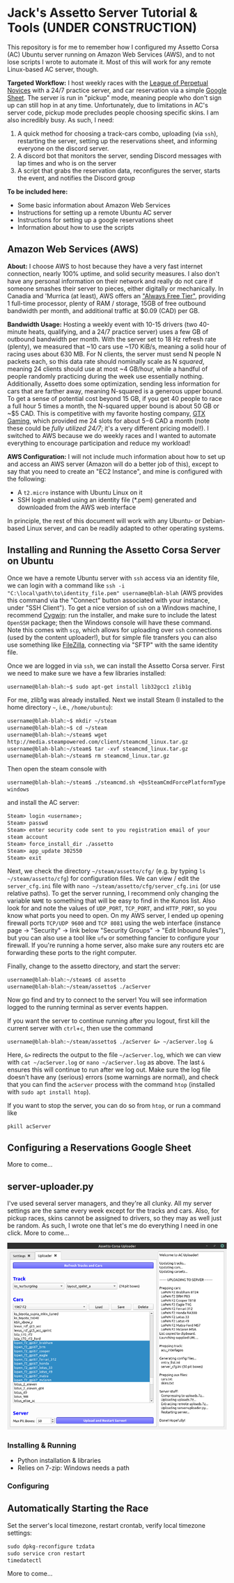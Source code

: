 # Jack's Assetto Server Tutorial & Tools (UNDER CONSTRUCTION)
This repository is for me to remember how I configured my Assetto Corsa (AC) Ubuntu server running on Amazon Web Services (AWS), and to not lose scripts I wrote to automate it. Most of this will work for any remote Linux-based AC server, though.

**Targeted Workflow:** I host weekly races with the [League of Perpetual Novices](https://discord.me/LoPeN) with a 24/7 practice server, and car reservation via a simple [Google Sheet](https://www.google.ca/sheets/about/). The server is run in "pickup" mode, meaning people who don't sign up can still hop in at any time. Unfortunately, due to limitations in AC's server code, pickup mode precludes people choosing specific skins. I am also incredibly busy. As such, I need:
 1. A quick method for choosing a track-cars combo, uploading (via `ssh`), restarting the server, setting up the reservations sheet, and informing everyone on the discord server.
 2. A discord bot that monitors the server, sending Discord messages with lap times and who is on the server
 3. A script that grabs the reservation data, reconfigures the server, starts the event, and notifies the Discord group

**To be included here:**
 * Some basic information about Amazon Web Services
 * Instructions for setting up a remote Ubuntu AC server
 * Instructions for setting up a google reservations sheet
 * Information about how to use the scripts

## Amazon Web Services (AWS)
**About:** I choose AWS to host because they have a very fast internet connection, nearly 100% uptime, and solid security measures. I also don't have any personal information on their network and really do not care if someone smashes their server to pieces, either digitally or mechanically. In Canadia and 'Murrica (at least), AWS offers an ["Always Free Tier"](https://aws.amazon.com/free/), providing 1 full-time processor, plenty of RAM / storage, 15GB of free outbound bandwidth per month, and additional traffic at $0.09 (CAD) per GB. 

**Bandwidth Usage:** Hosting a weekly event with 10-15 drivers (two 40-minute heats, qualifying, and a 24/7 practice server) uses a few GB of outbound bandwidth per month. With the server set to 18 Hz refresh rate (plenty), we measured that ~10 cars use ~170 KiB/s, meaning a solid hour of racing uses about 630 MB. For N clients, the server must send N people N packets each, so this data rate should nominally scale as N *squared*, meaning 24 clients should use at most ~4 GB/hour, while a handful of people randomly practicing during the week use essentially nothing. Additionally, Assetto does some optimization, sending less information for cars that are farther away, meaning N-squared is a generous upper bound. To get a sense of potential cost beyond 15 GB, if you get 40 people to race a full hour 5 times a month, the N-squared upper bound is about 50 GB or ~$5 CAD. This is competitive with my favorite hosting company, [GTX Gaming](https://www.gtxgaming.co.uk/), which provided me 24 slots for about $5-$6 CAD a month (note these could be *fully utilized 24/7*; it's a very different pricing model!). I switched to AWS because we do weekly races and I wanted to automate everything to encourage participation and reduce my workload!

**AWS Configuration:** I will not include much information about how to set up and access an AWS server (Amazon will do a better job of this), except to say that you need to create an "EC2 Instance", and mine is configured with the following:
 * A `t2.micro` instance with Ubuntu Linux on it
 * SSH login enabled using an identity file (\*.pem) generated and downloaded from the AWS web interface

In principle, the rest of this document will work with any Ubuntu- or Debian-based Linux server, and can be readily adapted to other operating systems. 

## Installing and Running the Assetto Corsa Server on Ubuntu

Once we have a remote Ubuntu server with `ssh` access via an identity file, we can login with a command like `ssh -i "C:\local\path\to\identity_file.pem" username@blah-blah` (AWS provides this command via the "Connect" button associated with your instance, under "SSH Client"). To get a nice version of `ssh` on a Windows machine, I recommend [Cygwin](https://cygwin.com/): run the installer, and make sure to include the latest `OpenSSH` package; then the Windows console will have these command. Note this comes with `scp`, which allows for uploading over `ssh` connections (used by the content uploader!), but for simple file transfers you can also use something like [FileZilla](https://filezilla-project.org/), connecting via "SFTP" with the same identity file.

Once we are logged in via `ssh`, we can install the Assetto Corsa server. First we need to make sure we have a few libraries installed:

```console
username@blah-blah:~$ sudo apt-get install lib32gcc1 zlib1g
```

For me, zlib1g was already installed. Next we install Steam (I installed to the home directory `~`, i.e., `/home/ubuntu`):

```console
username@blah-blah:~$ mkdir ~/steam
username@blah-blah:~$ cd ~/steam
username@blah-blah:~/steam$ wget http://media.steampowered.com/client/steamcmd_linux.tar.gz
username@blah-blah:~/steam$ tar -xvf steamcmd_linux.tar.gz 
username@blah-blah:~/steam$ rm steamcmd_linux.tar.gz
```

Then open the steam console with 
```console
username@blah-blah:~/steam$ ./steamcmd.sh +@sSteamCmdForcePlatformType windows
```
and install the AC server:
```console
Steam> login <username>;
Steam> passwd
Steam> enter security code sent to you registration email of your steam account 
Steam> force_install_dir ./assetto
Steam> app_update 302550  
Steam> exit
```

Next, we check the directory `~/steam/assetto/cfg/` (e.g. by typing `ls ~/steam/assetto/cfg`) for configuration files. We can view / edit the `server_cfg.ini` file with `nano ~/steam/assetto/cfg/server_cfg.ini` (or use relative paths). To get the server running, I recommend only changing the variable `NAME` to something that will be easy to find in the Kunos list. Also look for and note the values of `UDP_PORT`, `TCP_PORT`, and `HTTP_PORT`, so you know what ports you need to open. On my AWS server, I ended up opening firewall ports `TCP/UDP 9600` and `TCP 8081` using the web interface (instance page -> "Security" -> link below "Security Groups" -> "Edit Inbound Rules"), but you can also use a tool like `ufw` or something fancier to configure your firewall. If you're running a home server, also make sure any routers etc are forwarding these ports to the right computer.

Finally, change to the assetto directory, and start the server:

```console
username@blah-blah:~/steam$ cd assetto
username@blah-blah:~/steam/assetto$ ./acServer
```

Now go find and try to connect to the server! You will see information logged to the running terminal as server events happen. 

If you want the server to continue running after you logout, first kill the current server with `ctrl`+`c`, then use the command

```
username@blah-blah:~/steam/assetto$ ./acServer &> ~/acServer.log &
```

Here, `&>` redirects the output to the file `~/acServer.log`, which we can view with `cat ~/acServer.log` or `nano ~/acServer.log` as above. The last `&` ensures this will continue to run after we log out. Make sure the log file doesn't have any (serious) errors (some warnings are normal), and check that you can find the `acServer` process with the command `htop` (installed with `sudo apt install htop`). 

If you want to stop the server, you can do so from `htop`, or run a command like

```console
pkill acServer
```

## Configuring a Reservations Google Sheet

More to come...

## server-uploader.py

I've used several server managers, and they're all clunky. All my server settings are the same every week except for the tracks and cars. Also, for pickup races, skins cannot be assigned to drivers, so they may as well just be random. As such, I wrote one that let's me do everything I need in one click. More to come...

![alt text](https://raw.githubusercontent.com/jaxankey/Jax-Assetto-Tools/main/screenshots/uploader.png)

### Installing & Running
* Python installation & libraries
* Relies on 7-zip: Windows needs a path

### Configuring

## Automatically Starting the Race

Set the server's local timezone, restart crontab, verify local timezone settings:
```
sudo dpkg-reconfigure tzdata
sudo service cron restart
timedatectl
```
More to come...
